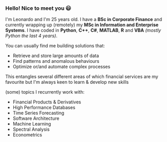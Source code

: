 ### Hello! Nice to meet you 😃

I'm Leonardo and I'm 25 years old. I have a **BSc in Corporate Finance** and currently wrapping up (remotely) my **MSc in Information and Enterprise Systems**. I have coded in **Python**, **C++**, **C#**, **MATLAB**, **R** and **VBA** *(mostly Python the last 4 years)*.

You can usually find me building solutions that:
* Retrieve and store large amounts of data
* Find patterns and anomalous behaviours
* Optimize or/and automate complex processes

This entangles several different areas of which financial services are my favourite but I'm always keen to learn & develop new skills

(some) topics I recurrently work with:
* Financial Products & Derivatives
* High Performance Databases
* Time Series Forecasting
* Software Architecture
* Machine Learning
* Spectral Analysis
* Econometrics
